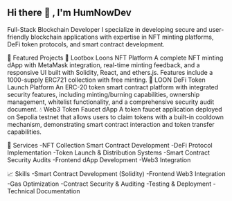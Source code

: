 ## Hi there 👋 , I'm HumNowDev
Full-Stack Blockchain Developer
I specialize in developing secure and user-friendly blockchain applications with expertise in NFT minting platforms, DeFi token protocols, and smart contract development.

🚀 Featured Projects
🦆 Lootbox Loons NFT Platform
  A complete NFT minting dApp with MetaMask integration, real-time minting feedback, and a responsive UI built with Solidity, React, and ethers.js. Features include a 1000-supply ERC721 collection with free minting.
🦆 LOON DeFi Token Launch Platform
  An ERC-20 token smart contract platform with integrated security features, including minting/burning capabilities, ownership management, whitelist functionality, and a comprehensive security audit document.
💧 Web3 Token Faucet dApp
   A token faucet application deployed on Sepolia testnet that allows users to claim tokens with a built-in cooldown mechanism, demonstrating smart contract interaction and token transfer capabilities.

💼 Services
-NFT Collection Smart Contract Development
-DeFi Protocol Implementation
-Token Launch & Distribution Systems
-Smart Contract Security Audits
-Frontend dApp Development
-Web3 Integration

📈 Skills
-Smart Contract Development (Solidity)
-Frontend Web3 Integration
-Gas Optimization
-Contract Security & Auditing
-Testing & Deployment
-Technical Documentation
